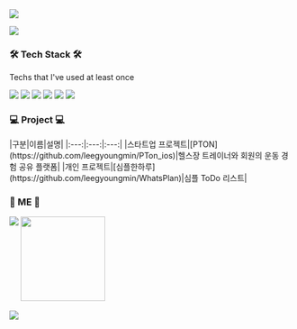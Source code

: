 <img src="https://capsule-render.vercel.app/api?type=Waving&height=200&section=header&text=WELCOME&font-size=80&fontColor=FFFFFF&animate=blink" />

<p align="leading">
  <a href="https://hits.seeyoufarm.com"><img src="https://hits.seeyoufarm.com/api/count/incr/badge.svg?url=https%3A%2F%2Fgithub.com%2Fleegyoungmin%2Fhit-counter&count_bg=%2379C83D&title_bg=%23555555&icon=&icon_color=%23E7E7E7&title=hits&edge_flat=false"/>
  </a>
</p>

<h3 align="leading">🛠 Tech Stack 🛠</h3>

<p align="leading"> Techs that I've used at least once </p>

<p align="leading">
  <img src="https://img.shields.io/badge/Swift-F05138?style=flat-square&logo=Swift&logoColor=white"/>
  <img src="https://img.shields.io/badge/Firebase-FFCA28?style=flat-square&logo=firebase&logoColor=white"/>
  <img src="https://img.shields.io/badge/iOS-000000?style=flat-square&logo=Apple&logoColor=white"/>
  <img src="https://img.shields.io/badge/Python-007396?style=flat-square&logo=Python&logoColor=white"/>
  <img src="https://img.shields.io/badge/Java-007396?style=flat-square&logo=Java&logoColor=white"/>
  <img src="https://img.shields.io/badge/Android-3DDC84?style=flat-square&logo=Android&logoColor=white"/>
</p>

<h3 align="leading">💻 Project 💻 </h3>
|구분|이름|설명|
|:---:|:---:|:---:|
|스타트업 프로젝트|[PTON](https://github.com/leegyoungmin/PTon_ios)|헬스장 트레이너와 회원의 운동 경험 공유 플랫폼|
|개인 프로젝트|[심플한하루](https://github.com/leegyoungmin/WhatsPlan)|심플 ToDo 리스트|

<h3 align="leading">🚀 ME 🚀 </h3>
<p align="leading">
  <img align="top" src="https://github-readme-stats.vercel.app/api?username=leegyoungmin&show_icons=true&hide=stars,issues&card_width=250&count_private=true&locale=kr&layout=default&title_color=B897FF&text_color=FFFFFF&bg_color=656565&hide_border=true&icon_color=B897FF" />
  <img align="leading" height=150 src="https://github-readme-stats.vercel.app/api/top-langs/?username=leegyoungmin&layout=compact&card_width=250&bg_color=656565&hide_border=true&text_color=FFFFFF&title_color=B897FF">
</p>

<img src="https://capsule-render.vercel.app/api?type=Waving&height=200&section=footer" />
